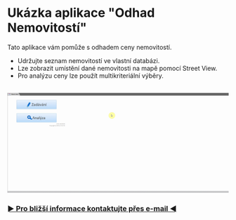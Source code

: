 # Ukázka aplikace "Odhad Nemovitostí"
Tato aplikace vám pomůže s odhadem ceny nemovitostí.
- Udržujte seznam nemovitostí ve vlastní databázi.
- Lze zobrazit umístění dané nemovitosti na mapě pomocí Street View.
- Pro analýzu ceny lze použít multikriteriální výběry.
<br>
<img src="./assets/odhad_nemovitosti.gif" alt="Aplikace Odhad Nemovitostí"/>
<h3><a href="mailto:vaclav.kolarcik@seznam.cz">► Pro bližší informace kontaktujte přes e-mail ◄</a></h3>